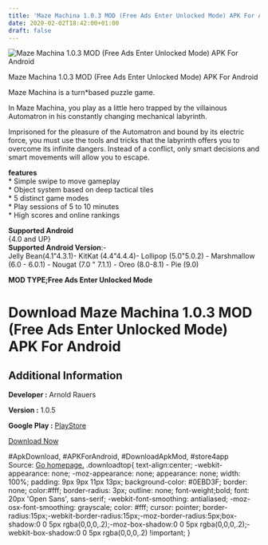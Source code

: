 ```yaml
---
title: 'Maze Machina 1.0.3 MOD (Free Ads Enter Unlocked Mode) APK For Android'
date: 2020-02-02T18:42:00+01:00
draft: false
---
```


![Maze Machina 1.0.3 MOD (Free Ads Enter Unlocked Mode) APK For Android](https://i2.wp.com/apkhome.net/wp-content/uploads/2020/02/Maze-Machina-1.0.3-MOD-Free-Ads-Enter-Unlocked-Mode.png "Maze Machina 1.0.3 MOD (Free Ads Enter Unlocked Mode) APK For Android")

  

Maze Machina 1.0.3 MOD (Free Ads Enter Unlocked Mode) APK For Android

Maze Machina is a turn\*based puzzle game.

In Maze Machina, you play as a little hero trapped by the villainous Automatron in his constantly changing mechanical labyrinth.

Imprisoned for the pleasure of the Automatron and bound by its electric force, you must use the tools and tricks that the labyrinth offers you to overcome its infinite dangers. Instead of a conflict, only smart decisions and smart movements will allow you to escape.

**features**  
\* Simple swipe to move gameplay  
\* Object system based on deep tactical tiles  
\* 5 distinct game modes  
\* Play sessions of 5 to 10 minutes  
\* High scores and online rankings

**Supported Android**  
{4.0 and UP}  
**Supported Android Version**:-  
Jelly Bean(4.1"4.3.1)- KitKat (4.4"4.4.4)- Lollipop (5.0"5.0.2) - Marshmallow (6.0 - 6.0.1) - Nougat (7.0 " 7.1.1) - Oreo (8.0-8.1) - Pie (9.0)

**MOD TYPE;Free Ads Enter Unlocked Mode**

Download Maze Machina 1.0.3 MOD (Free Ads Enter Unlocked Mode) APK For Android
==============================================================================

Additional Information
----------------------

**Developer :** Arnold Rauers

**Version :** 1.0.5

**Google Play :** [PlayStore](https://play.google.com/store/apps/details?id=com.tinytouchtales.mazemachina)

  

[Download Now](https://store4app.co/post/maze-machina-1-0-3-mod-free-ads-enter-unlocked-mode-apk-for-android_1580665220)

  
#ApkDownload, #APKForAndroid, #DownloadApkMod, #store4app  
Source: [Go homepage.](https://store4app.co/post/maze-machina-1-0-3-mod-free-ads-enter-unlocked-mode-apk-for-android_1580665220) .downloadtop{ text-align:center; -webkit-appearance: none; -moz-appearance: none; appearance: none; width: 100%; padding: 9px 9px 11px 13px; background-color: #0EBD3F; border: none; color:#fff; border-radius: 3px; outline: none; font-weight;bold; font: 20px 'Open Sans', sans-serif; -webkit-font-smoothing: antialiased; -moz-osx-font-smoothing: grayscale; color: #fff; cursor: pointer; border-radius:15px;-webkit-border-radius:15px;-moz-border-radius:5px;box-shadow:0 0 5px rgba(0,0,0,.2);-moz-box-shadow:0 0 5px rgba(0,0,0,.2);-webkit-box-shadow:0 0 5px rgba(0,0,0,.2) !important; }